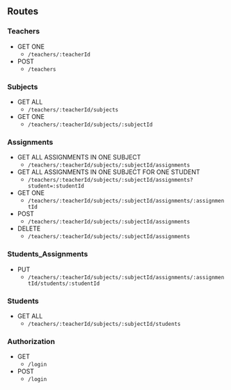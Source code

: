 ## Routes

### Teachers
* GET ONE
  * `/teachers/:teacherId`
* POST
  * `/teachers`

### Subjects
* GET ALL 
  * `/teachers/:teacherId/subjects`
* GET ONE
  * `/teachers/:teacherId/subjects/:subjectId`

### Assignments
* GET ALL ASSIGNMENTS IN ONE SUBJECT
  * `/teachers/:teacherId/subjects/:subjectId/assignments`
* GET ALL ASSIGNMENTS IN ONE SUBJECT FOR ONE STUDENT
  * `/teachers/:teacherId/subjects/:subjectId/assignments?student=:studentId`
* GET ONE
  * `/teachers/:teacherId/subjects/:subjectId/assignments/:assignmentId`
* POST
  * `/teachers/:teacherId/subjects/:subjectId/assignments`
* DELETE
  * `/teachers/:teacherId/subjects/:subjectId/assignments`

### Students_Assignments
* PUT
  * `/teachers/:teacherId/subjects/:subjectId/assignments/:assignmentId/students/:studentId`

### Students
* GET ALL
  * `/teachers/:teacherId/subjects/:subjectId/students`

### Authorization
* GET
  * `/login`
* POST
  * `/login`